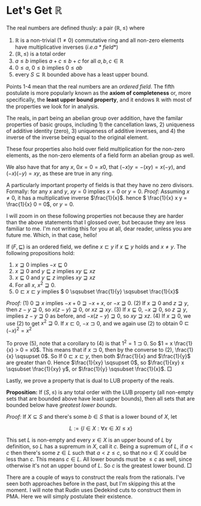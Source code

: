 # Let's Get $\mathbb{R}$

The real numbers are defined thusly: a pair $(\mathbb{R}, \leq)$ where 

 1. $\mathbb{R}$ is a non-trivial ($1 \neq 0$) commutative ring and all non-zero elements have multiplicative inverses $(i.e. a *field*)$
 2. $(\mathbb{R}, \leq)$ is a total order
 3. $a \leq b$ implies $a + c \leq b + c$ for all $a,b,c \in \mathbb{R}$
 4. $0 \leq a$, $0 \leq b$ implies $0 \leq ab$
 5. every $S \subseteq \mathbb{R}$ bounded above has a least upper bound.

Points 1-4 mean that the real numbers are an *ordered field*. The fifth postulate is more popularly known as the **axiom of completeness** or, more specifically, the **least upper bound property**, and it endows $\mathbb{R}$ with most of the properties we look for in analysis.

The reals, in part being an abelian group over addition, have the familar properties of basic groups, including 1) the cancellation laws, 2) uniqueness of additive identity (zero), 3) uniqueness of additive inverses, and 4) the inverse of the inverse being equal to the original element.

These four properties also hold over field multiplication for the non-zero elements, as the non-zero elements of a field form an abelian group as well.

We also have that for any $x$, $0x = 0 = x0$, that $(-x)y = -(xy) = x(-y)$, and $(-x)(-y) = xy$, as these are true in any ring.

A particularly important property of fields is that they have no zero divisors. Formally: for any $x$ and $y$, $xy = 0$ implies $x = 0$ or $y = 0$. *Proof:* Assuming $x \neq 0$, it has a multiplicative inverse $\frac{1}{x}$. hence $ \frac{1}{x} x y = \frac{1}{x} 0 = 0$, or $y = 0$.

I will zoom in on these following properties not because they are harder than the above statements that I glossed over, but because they are less familiar to me. I'm not writing this for you at all, dear reader, unless you are future me. Which, in that case, hello!

If $(F, \sqsubseteq)$ is an ordered field, we define $x \sqsubset y$ if $x \sqsubseteq y$ holds and $x \neq y$. The following propositions hold:

 1. $x \sqsupseteq 0$ implies $-x \sqsubseteq 0$
 2. $x \sqsupseteq 0$ and $y \sqsubseteq z$ implies $xy \sqsubseteq xz$
 3. $x \sqsubseteq 0$ and $y \sqsubseteq z$ implies $xy \sqsupseteq xz$
 4. For all $x$, $x^2 \sqsupseteq 0$.
 5. $0 \sqsubset x \sqsubset y$ implies $ 0 \sqsubset \frac{1}{y} \sqsubset \frac{1}{x}$

*Proof:* (1) $0 \sqsupseteq x$ implies $-x + 0 \sqsupseteq -x + x$, or $-x \sqsupseteq 0$. (2) If $x \sqsupseteq 0$ and $z \sqsupseteq y$, then $z-y \sqsupseteq 0$, so $x(z-y) \sqsupseteq 0$, or $xz \sqsupseteq xy$. (3) If $x \sqsubseteq 0$, $-x \sqsupseteq 0$, so $z \sqsupseteq y$, implies $z-y \sqsupseteq 0$ as before, and $-x(z-y) \sqsupseteq 0$, so $xy \sqsupseteq xz$. (4) If $x \sqsupseteq 0$, we use (2) to get $x^2 \sqsupseteq 0$. If $x \sqsubset 0$, $-x \sqsupset 0$, and we again use (2) to obtain $0 \sqsubset (-x)^2 = x^2$

To  prove (5), note that a corollary to (4) is that $1^2 = 1 \sqsupset 0$. So $1 = x \frac{1}{x} > 0 = x0$. This means that if $x \sqsupset 0$, then by the converse to (2), \frac{1}{x} \sqsupset 0$. So If $0 \sqsubset x \sqsubset y$, then both $\frac{1}{x} and $\frac{1}{y}$ are greater than $0$. Hence $\frac{1}{xy} \sqsupset 0$, so $\frac{1}{xy} x \sqsubset \frac{1}{xy} y$, or $\frac{1}{y} \sqsubset \frac{1}{x}$. $\Box$

Lastly, we prove a property that is dual to LUB property of the reals.

**Proposition:** If $(S, \leq)$ is any total order with the LUB property (all non-empty sets that are bounded above have least upper bounds), then all sets that are bounded below have *greatest lower bounds*.

*Proof:* If $X \subseteq S$ and there's some $b \in S$ that is a lower bound of $X$, let

$$L := \{ l \in X : \forall x \in X l \leq x \}$$

This set $L$ is non-empty and every $x \in X$ is an upper bound of $L$ by definition, so $L$ has a supremum in $X$, call it $c$. Being a supremum of $L$, if $a < c$ then there's some $z \in L$ such that $a < z \leq c$, so that no $x \in X$ could be less than $c$. This means $c \in L$. All lower bounds must be $\leq c$ as well, since otherwise it's not an upper bound of $L$. So $c$ is the greatest lower bound. $\Box$

There are a couple of ways to construct the reals from the rationals. I've seen both approaches before in the past, but I'm skipping this at the moment. I will note that Rudin uses Dedekind cuts to construct them in PMA. Here we will simply postulate their existence.
